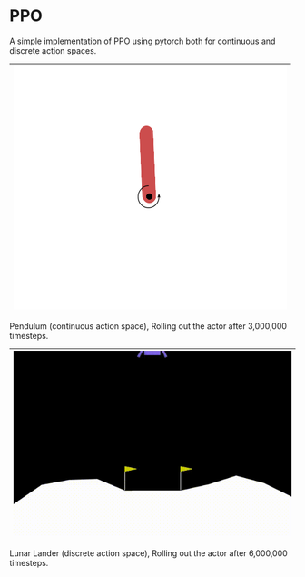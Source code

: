 # PPO

A simple implementation of PPO using pytorch both for continuous and discrete action spaces.

![](gifs/pendulum.gif) |  
:-------------------------:|
Pendulum (continuous action space), Rolling out the actor after 3,000,000 timesteps.

![](gifs/lunar.gif) |
:--:|
Lunar Lander (discrete action space), Rolling out the actor after 6,000,000 timesteps.